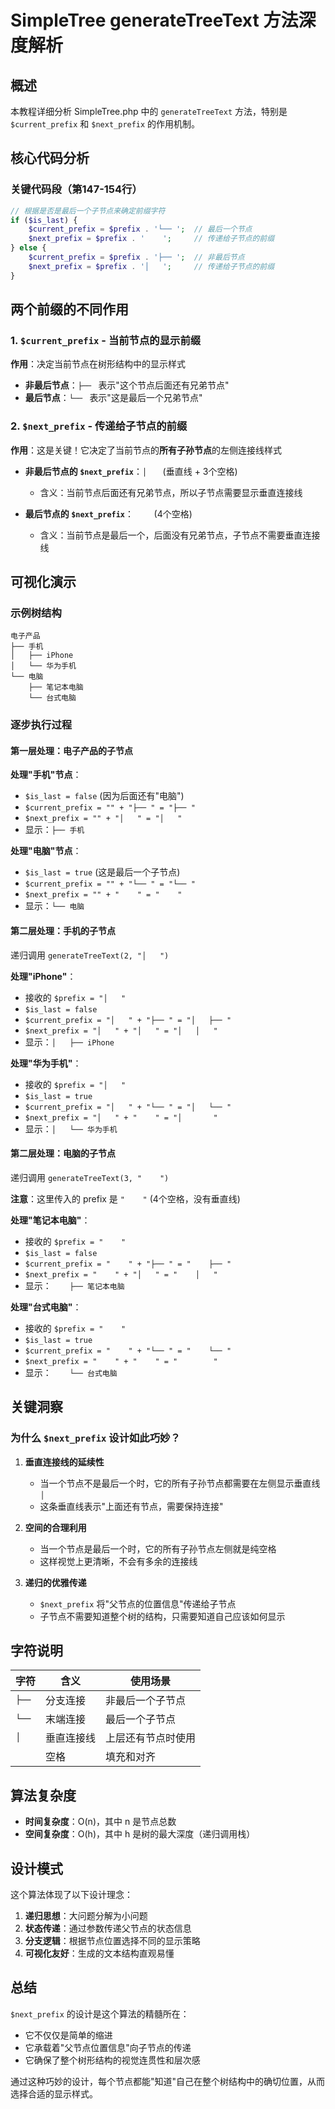 # SimpleTree generateTreeText 方法深度解析

## 概述

本教程详细分析 SimpleTree.php 中的 `generateTreeText` 方法，特别是 `$current_prefix` 和 `$next_prefix` 的作用机制。

## 核心代码分析

### 关键代码段（第147-154行）

```php
// 根据是否是最后一个子节点来确定前缀字符
if ($is_last) {
    $current_prefix = $prefix . '└── ';  // 最后一个节点
    $next_prefix = $prefix . '    ';     // 传递给子节点的前缀
} else {
    $current_prefix = $prefix . '├── ';  // 非最后节点  
    $next_prefix = $prefix . '│   ';     // 传递给子节点的前缀
}
```

## 两个前缀的不同作用

### 1. `$current_prefix` - 当前节点的显示前缀

**作用**：决定当前节点在树形结构中的显示样式

- **非最后节点**：`├── ` 表示"这个节点后面还有兄弟节点"
- **最后节点**：`└── ` 表示"这是最后一个兄弟节点"

### 2. `$next_prefix` - 传递给子节点的前缀

**作用**：这是关键！它决定了当前节点的**所有子孙节点**的左侧连接线样式

- **非最后节点的 `$next_prefix`**：`│   ` (垂直线 + 3个空格)
  - 含义：当前节点后面还有兄弟节点，所以子节点需要显示垂直连接线
  
- **最后节点的 `$next_prefix`**：`    ` (4个空格)
  - 含义：当前节点是最后一个，后面没有兄弟节点，子节点不需要垂直连接线

## 可视化演示

### 示例树结构
```
电子产品
├── 手机
│   ├── iPhone
│   └── 华为手机
└── 电脑
    ├── 笔记本电脑
    └── 台式电脑
```

### 逐步执行过程

#### 第一层处理：电子产品的子节点

**处理"手机"节点**：
- `$is_last = false` (因为后面还有"电脑")
- `$current_prefix = "" + "├── " = "├── "`
- `$next_prefix = "" + "│   " = "│   "`
- 显示：`├── 手机`

**处理"电脑"节点**：
- `$is_last = true` (这是最后一个子节点)
- `$current_prefix = "" + "└── " = "└── "`
- `$next_prefix = "" + "    " = "    "`
- 显示：`└── 电脑`

#### 第二层处理：手机的子节点

递归调用 `generateTreeText(2, "│   ")`

**处理"iPhone"**：
- 接收的 `$prefix = "│   "`
- `$is_last = false`
- `$current_prefix = "│   " + "├── " = "│   ├── "`
- `$next_prefix = "│   " + "│   " = "│   │   "`
- 显示：`│   ├── iPhone`

**处理"华为手机"**：
- 接收的 `$prefix = "│   "`
- `$is_last = true`
- `$current_prefix = "│   " + "└── " = "│   └── "`
- `$next_prefix = "│   " + "    " = "│       "`
- 显示：`│   └── 华为手机`

#### 第二层处理：电脑的子节点

递归调用 `generateTreeText(3, "    ")`

**注意**：这里传入的 prefix 是 `"    "` (4个空格，没有垂直线)

**处理"笔记本电脑"**：
- 接收的 `$prefix = "    "`
- `$is_last = false`
- `$current_prefix = "    " + "├── " = "    ├── "`
- `$next_prefix = "    " + "│   " = "    │   "`
- 显示：`    ├── 笔记本电脑`

**处理"台式电脑"**：
- 接收的 `$prefix = "    "`
- `$is_last = true`
- `$current_prefix = "    " + "└── " = "    └── "`
- `$next_prefix = "    " + "    " = "        "`
- 显示：`    └── 台式电脑`

## 关键洞察

### 为什么 `$next_prefix` 设计如此巧妙？

1. **垂直连接线的延续性**
   - 当一个节点不是最后一个时，它的所有子孙节点都需要在左侧显示垂直线 `│`
   - 这条垂直线表示"上面还有节点，需要保持连接"

2. **空间的合理利用**
   - 当一个节点是最后一个时，它的所有子孙节点左侧就是纯空格
   - 这样视觉上更清晰，不会有多余的连接线

3. **递归的优雅传递**
   - `$next_prefix` 将"父节点的位置信息"传递给子节点
   - 子节点不需要知道整个树的结构，只需要知道自己应该如何显示

## 字符说明

| 字符 | 含义 | 使用场景 |
|------|------|----------|
| `├──` | 分支连接 | 非最后一个子节点 |
| `└──` | 末端连接 | 最后一个子节点 |
| `│` | 垂直连接线 | 上层还有节点时使用 |
| ` ` | 空格 | 填充和对齐 |

## 算法复杂度

- **时间复杂度**：O(n)，其中 n 是节点总数
- **空间复杂度**：O(h)，其中 h 是树的最大深度（递归调用栈）

## 设计模式

这个算法体现了以下设计理念：

1. **递归思想**：大问题分解为小问题
2. **状态传递**：通过参数传递父节点的状态信息
3. **分支逻辑**：根据节点位置选择不同的显示策略
4. **可视化友好**：生成的文本结构直观易懂

## 总结

`$next_prefix` 的设计是这个算法的精髓所在：
- 它不仅仅是简单的缩进
- 它承载着"父节点位置信息"向子节点的传递
- 它确保了整个树形结构的视觉连贯性和层次感

通过这种巧妙的设计，每个节点都能"知道"自己在整个树结构中的确切位置，从而选择合适的显示样式。
